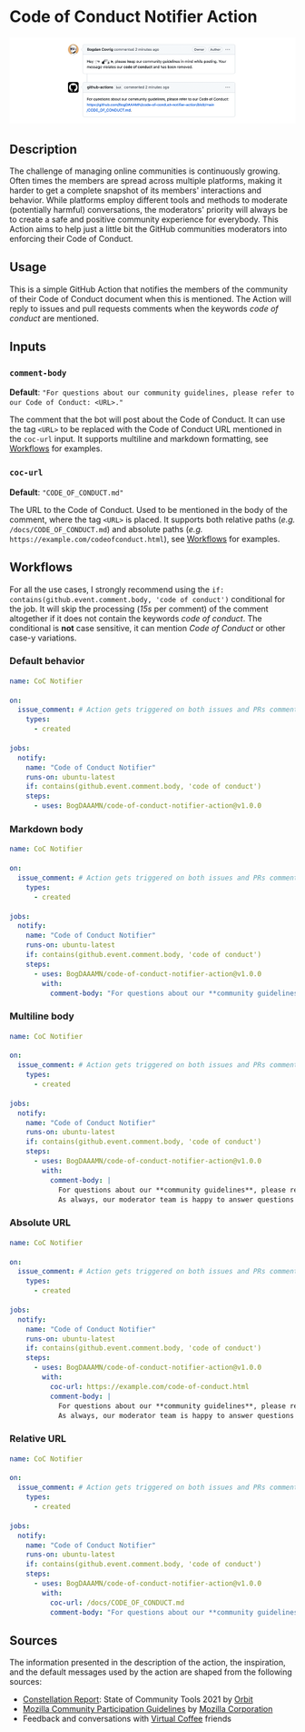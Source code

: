# Code of Conduct Notifier Action

![Actions Bot commenting "Please keep our community guidelines in mind while posting. Your message violates our code of conduct and has been removed."](./static/coc-notifier-action-gh.png)

## Description
The challenge of managing online communities is continuously growing. Often times the members are spread across multiple platforms, making it harder to get a complete snapshot of its members' interactions and behavior. While platforms employ different tools and methods to moderate (potentially harmful) conversations, the moderators' priority will always be to create a safe and positive community experience for everybody. This Action aims to help just a little bit the GitHub communities moderators into enforcing their Code of Conduct. 

## Usage
This is a simple GitHub Action that notifies the members of the community of their Code of Conduct document when this is mentioned. The Action will reply to issues and pull requests comments when the keywords _code of conduct_ are mentioned. 

## Inputs

### `comment-body`
**Default**: `"For questions about our community guidelines, please refer to our Code of Conduct: <URL>."`

The comment that the bot will post about the Code of Conduct. It can use the tag `<URL>` to be replaced with the Code of Conduct URL mentioned in the `coc-url` input. It supports multiline and markdown formatting, see [Workflows](#workflows) for examples.

### `coc-url`
**Default**: `"CODE_OF_CONDUCT.md"`

The URL to the Code of Conduct. Used to be mentioned in the body of the comment, where the tag `<URL>` is placed. It supports both relative paths (_e.g._ `/docs/CODE_OF_CONDUCT.md`) and absolute paths (_e.g._ `https://example.com/codeofconduct.html`), see [Workflows](#workflows) for examples.

## Workflows
For all the use cases, I strongly recommend using the `if: contains(github.event.comment.body, 'code of conduct')` conditional for the job. It will skip the processing (_15s_ per comment) of the comment altogether if it does not contain the keywords _code of conduct_. The conditional is **not** case sensitive, it can mention _Code of Conduct_ or other case-y variations. 

### Default behavior 
```yaml
name: CoC Notifier

on:
  issue_comment: # Action gets triggered on both issues and PRs comments
    types:
      - created

jobs:
  notify:
    name: "Code of Conduct Notifier"
    runs-on: ubuntu-latest
    if: contains(github.event.comment.body, 'code of conduct')
    steps:
      - uses: BogDAAAMN/code-of-conduct-notifier-action@v1.0.0
```

### Markdown body
```yaml
name: CoC Notifier

on:
  issue_comment: # Action gets triggered on both issues and PRs comments
    types:
      - created

jobs:
  notify:
    name: "Code of Conduct Notifier"
    runs-on: ubuntu-latest
    if: contains(github.event.comment.body, 'code of conduct')
    steps:
      - uses: BogDAAAMN/code-of-conduct-notifier-action@v1.0.0
        with:
          comment-body: "For questions about our **community guidelines**, please refer to our [Code of Conduct](<URL>)."
```

### Multiline body
```yaml
name: CoC Notifier

on:
  issue_comment: # Action gets triggered on both issues and PRs comments
    types:
      - created

jobs:
  notify:
    name: "Code of Conduct Notifier"
    runs-on: ubuntu-latest
    if: contains(github.event.comment.body, 'code of conduct')
    steps:
      - uses: BogDAAAMN/code-of-conduct-notifier-action@v1.0.0
        with:
          comment-body: |
            For questions about our **community guidelines**, please refer to our [Code of Conduct](<URL>).
            As always, our moderator team is happy to answer questions or provide more detail.
```

### Absolute URL
```yaml
name: CoC Notifier

on:
  issue_comment: # Action gets triggered on both issues and PRs comments
    types:
      - created

jobs:
  notify:
    name: "Code of Conduct Notifier"
    runs-on: ubuntu-latest
    if: contains(github.event.comment.body, 'code of conduct')
    steps:
      - uses: BogDAAAMN/code-of-conduct-notifier-action@v1.0.0
        with:
          coc-url: https://example.com/code-of-conduct.html
          comment-body: |
            For questions about our **community guidelines**, please refer to our [Code of Conduct](<URL>).
            As always, our moderator team is happy to answer questions or provide more detail.
```

### Relative URL
```yaml
name: CoC Notifier

on:
  issue_comment: # Action gets triggered on both issues and PRs comments
    types:
      - created

jobs:
  notify:
    name: "Code of Conduct Notifier"
    runs-on: ubuntu-latest
    if: contains(github.event.comment.body, 'code of conduct')
    steps:
      - uses: BogDAAAMN/code-of-conduct-notifier-action@v1.0.0
        with:
          coc-url: /docs/CODE_OF_CONDUCT.md
          comment-body: "For questions about our **community guidelines**, please refer to our [Code of Conduct](<URL>)."
```

## Sources 
The information presented in the description of the action, the inspiration, and the default messages used by the action are shaped from the following sources:

- [Constellation Report](https://orbit.love/constellation-report-state-of-community-tools-2021): State of Community Tools 2021 by [Orbit](https://orbit.love/)
- [Mozilla Community Participation Guidelines](https://www.mozilla.org/en-US/about/governance/policies/participation/) by [Mozilla Corporation](https://www.mozilla.org/en-US/about/)
- Feedback and conversations with [Virtual Coffee](https://virtualcoffee.io/) friends
